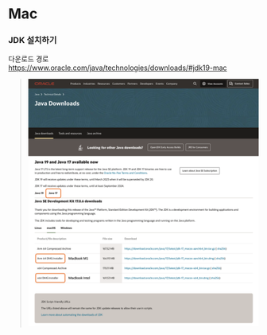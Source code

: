 # Mac

### JDK 설치하기

다운로드 경로  
https://www.oracle.com/java/technologies/downloads/#jdk19-mac

> <img width="800" src="https://github.com/epikxm/docs/blob/main/Mac/Setting/2023-02-06-01.png?raw=true" />
